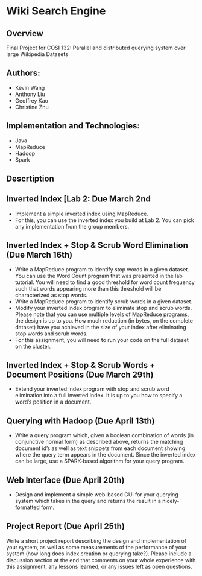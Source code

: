 # Wiki Search Engine

## Overview
Final Project for COSI 132: Parallel and distributed querying system over large Wikipedia Datasets
## Authors:
- Kevin Wang
- Anthony Liu
- Geoffrey Kao
- Christine Zhu

## Implementation and Technologies:
- Java
- MapReduce
- Hadoop
- Spark


## Descrtiption
## Inverted Index [Lab 2: Due March 2nd
- Implement a simple inverted index using MapReduce.
- For this, you can use the inverted index you build at Lab 2. You can pick any implementation from
the group members.

## Inverted Index + Stop & Scrub Word Elimination (Due March 16th)
- Write a MapReduce program to identify stop words in a given dataset. You can use the Word Count
program that was presented in the lab tutorial. You will need to find a good threshold for word count
frequency such that words appearing more than this threshold will be characterized as stop words.
- Write a MapReduce program to identify scrub words in a given dataset.
- Modify your inverted index program to eliminate stop and scrub words. Please note that you can use
multiple levels of MapReduce programs, the design is up to you. How much reduction (in bytes, on
the complete dataset) have you achieved in the size of your index after eliminating stop words and
scrub words.
- For this assignment, you will need to run your code on the full dataset on the cluster.

## Inverted Index + Stop & Scrub Words + Document Positions (Due March 29th)
- Extend your inverted index program with stop and scrub word elimination into a full inverted index.
It is up to you how to specify a word’s position in a document.

## Querying with Hadoop (Due April 13th)
- Write a query program which, given a boolean combination of words (in conjunctive normal form)
as described above, returns the matching document id’s as well as text snippets from each document
showing where the query term appears in the document. Since the inverted index can be large, use a
SPARK-based algorithm for your query program.

## Web Interface (Due April 20th)
- Design and implement a simple web-based GUI for your querying system which takes in the query and
returns the result in a nicely-formatted form.


## Project Report (Due April 25th)
Write a short project report describing the design and implementation of your system, as well as some
measurements of the performance of your system (how long does index creation or querying take?). Please
include a discussion section at the end that comments on your whole experience with this assignment, any
lessons learned, or any issues left as open questions.
